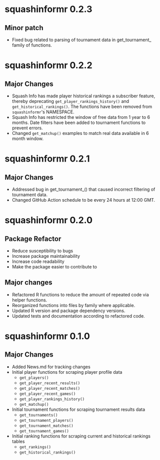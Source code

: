 # squashinformr 0.2.3

## Minor patch

- Fixed bug related to parsing of tournament data in get_tournament_ family of functions.


# squashinformr 0.2.2

## Major Changes

- Squash Info has made player historical rankings a subscriber feature, thereby deprecating `get_player_rankings_history()` and `get_historical_rankings()`. The functions have been removed from `squashinformr`'s NAMESPACE.
- Squash Info has restricted the window of free data from 1 year to 6 months. Date filters have been added to tournament functions to prevent errors.
- Changed `get_matchup()` examples to match real data available in 6 month window.


# squashinformr 0.2.1

## Major Changes

- Addressed bug in get_tournament_() that caused incorrect filtering of tournament data.
- Changed GitHub Action schedule to be every 24 hours at 12:00 GMT.


# squashinformr 0.2.0

## Package Refactor

- Reduce susceptibility to bugs
- Increase package maintainability
- Increase code readability
- Make the package easier to contribute to

## Major changes

- Refactored R functions to reduce the amount of repeated code via helper functions.
- Reorganized functions into files by family where applicable.
- Updated R version and package dependency versions.
- Updated tests and documentation according to refactored code.



# squashinformr 0.1.0

## Major Changes

- Added News.md for tracking changes
- Initial player functions for scraping player profile data
  - `get_players()`
  - `get_player_recent_results()`
  - `get_player_recent_matches()`
  - `get_player_recent_games()`
  - `get_player_rankings_history()`
  - `get_matchup()`
- Initial tournament functions for scraping tournament results data
  - `get_tournaments()`
  - `get_tournament_players()`
  - `get_tournament_matches()`
  - `get_tournament_games()`
- Initial ranking functions for scraping current and historical rankings tables
  - `get_rankings()`
  - `get_historical_rankings()`
